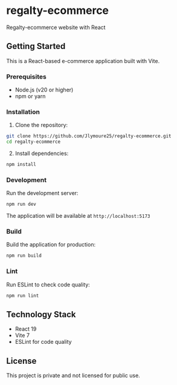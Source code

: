 # regalty-ecommerce

Regalty-ecommerce website with React

## Getting Started

This is a React-based e-commerce application built with Vite.

### Prerequisites

- Node.js (v20 or higher)
- npm or yarn

### Installation

1. Clone the repository:
```bash
git clone https://github.com/Jlymoure25/regalty-ecommerce.git
cd regalty-ecommerce
```

2. Install dependencies:
```bash
npm install
```

### Development

Run the development server:
```bash
npm run dev
```

The application will be available at `http://localhost:5173`

### Build

Build the application for production:
```bash
npm run build
```

### Lint

Run ESLint to check code quality:
```bash
npm run lint
```

## Technology Stack

- React 19
- Vite 7
- ESLint for code quality

## License

This project is private and not licensed for public use.
